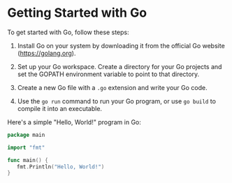 # Getting Started with Go

To get started with Go, follow these steps:

1. Install Go on your system by downloading it from the official Go website (https://golang.org).

2. Set up your Go workspace. Create a directory for your Go projects and set the GOPATH environment variable to point to that directory.

3. Create a new Go file with a `.go` extension and write your Go code.

4. Use the `go run` command to run your Go program, or use `go build` to compile it into an executable.

Here's a simple "Hello, World!" program in Go:

```go
package main

import "fmt"

func main() {
   fmt.Println("Hello, World!")
}
```